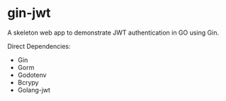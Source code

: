 # gin-jwt

A skeleton web app to demonstrate JWT authentication in GO using Gin.

Direct Dependencies:
- Gin
- Gorm
- Godotenv
- Bcrypy
- Golang-jwt
